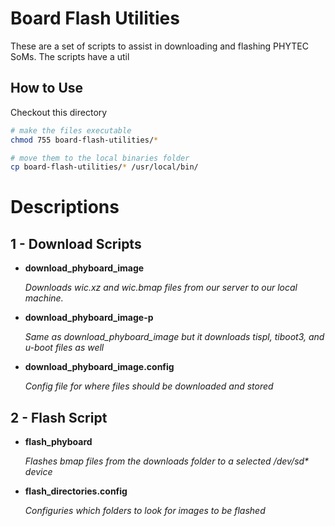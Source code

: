# Board Flash Utilities
These are a set of scripts to assist in downloading and flashing PHYTEC SoMs.
The scripts have a util

## How to Use
Checkout this directory

``` sh
# make the files executable
chmod 755 board-flash-utilities/*

# move them to the local binaries folder
cp board-flash-utilities/* /usr/local/bin/
```

# Descriptions

## 1 - Download Scripts
 - **download_phyboard_image**

   _Downloads wic.xz and wic.bmap files from our server to our local machine._

 - **download_phyboard_image-p**

    _Same as download_phyboard_image but it downloads tispl, tiboot3, and u-boot files as well_

 - **download_phyboard_image.config**

    _Config file for where files should be downloaded and stored_

## 2 - Flash Script
 - **flash_phyboard**

    _Flashes bmap files from the downloads folder to a selected /dev/sd* device_

- **flash_directories.config**

    _Configuries which folders to look for images to be flashed_
